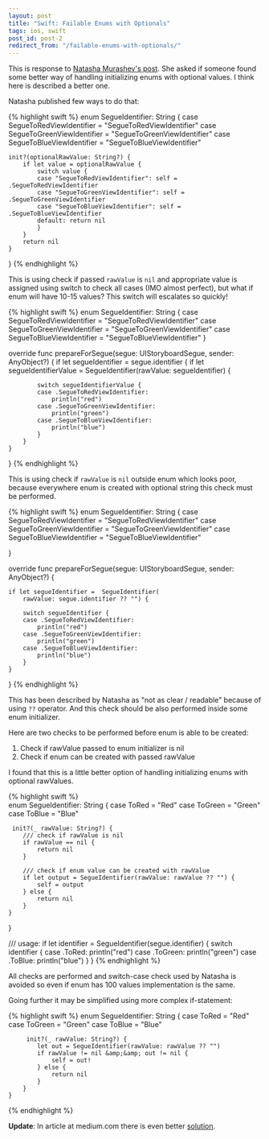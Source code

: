 ```yaml
---
layout: post
title: "Swift: Failable Enums with Optionals"
tags: ios, swift
post_id: post-2
redirect_from: "/failable-enums-with-optionals/"
---
```


This is response to [Natasha Murashev's post][natasha-the-robot-post].
She asked if someone found some better way of handling initializing enums with
optional values. I think here is described a better one.

Natasha published few ways to do that:

{% highlight swift %}
enum SegueIdentifier: String {
    case SegueToRedViewIdentifier = "SegueToRedViewIdentifier"
    case SegueToGreenViewIdentifier = "SegueToGreenViewIdentifier"
    case SegueToBlueViewIdentifier = "SegueToBlueViewIdentifier"

    init?(optionalRawValue: String?) {
        if let value = optionalRawValue {
            switch value {
            case "SegueToRedViewIdentifier": self = .SegueToRedViewIdentifier
            case "SegueToGreenViewIdentifier": self = .SegueToGreenViewIdentifier
            case "SegueToBlueViewIdentifier": self = .SegueToBlueViewIdentifier
            default: return nil
            }
        }
        return nil
    }
}
{% endhighlight %}

This is using check if passed `rawValue` is `nil` and appropriate value is
assigned using switch to check all cases (IMO almost perfect), but what if
enum will have 10-15 values? This switch will escalates so quickly!

{% highlight swift %}
enum SegueIdentifier: String {
    case SegueToRedViewIdentifier = "SegueToRedViewIdentifier"
    case SegueToGreenViewIdentifier = "SegueToGreenViewIdentifier"
    case SegueToBlueViewIdentifier = "SegueToBlueViewIdentifier"
}

override func prepareForSegue(segue: UIStoryboardSegue, sender: AnyObject?) {
    if let segueIdentifier = segue.identifier {
        if let segueIdentifierValue =  SegueIdentifier(rawValue: segueIdentifier) {

            switch segueIdentifierValue {
            case .SegueToRedViewIdentifier:
                println("red")
            case .SegueToGreenViewIdentifier:
                println("green")
            case .SegueToBlueViewIdentifier:
                println("blue")
            }
        }
    }
}
{% endhighlight %}

This is using check if `rawValue` is `nil` outside enum which looks poor,
because everywhere enum is created with optional string this check must
be performed.

{% highlight swift %}
enum SegueIdentifier: String {
    case SegueToRedViewIdentifier = "SegueToRedViewIdentifier"
    case SegueToGreenViewIdentifier = "SegueToGreenViewIdentifier"
    case SegueToBlueViewIdentifier = "SegueToBlueViewIdentifier"

}

override func prepareForSegue(segue: UIStoryboardSegue, sender: AnyObject?) {

    if let segueIdentifier =  SegueIdentifier(
        rawValue: segue.identifier ?? "") {

        switch segueIdentifier {
        case .SegueToRedViewIdentifier:
            println("red")
        case .SegueToGreenViewIdentifier:
            println("green")
        case .SegueToBlueViewIdentifier:
            println("blue")
        }
    }
}
{% endhighlight %}

This has been described by Natasha as "not as clear / readable" because of
using `??` operator. And this check should be also performed inside some
enum initializer.

Here are two checks to be performed before enum is able to be created:
1. Check if rawValue passed to enum initializer is nil
2. Check if enum can be created with passed rawValue

I found that this is a little better option of handling initializing
enums with optional rawValues.

{% highlight swift %}  
enum SegueIdentifier: String {
    case ToRed = "Red"
    case ToGreen = "Green"
    case ToBlue = "Blue"

     init?(_ rawValue: String?) {
        /// check if rawValue is nil
        if rawValue == nil {
            return nil
        }

        /// check if enum value can be created with rawValue
        if let output = SegueIdentifier(rawValue: rawValue ?? "") {
            self = output
        } else {
            return nil
        }
    }
}

/// usage:
if let identifier = SegueIdentifier(segue.identifier) {
    switch identifier {
    case .ToRed: println("red")
    case .ToGreen: println("green")
    case .ToBlue: println("blue")
    }
}
{% endhighlight %}

All checks are performed and switch-case check used by Natasha is avoided
so even if enum has 100 values implementation is the same.

Going further it may be simplified using more complex if-statement:

{% highlight swift %}
enum SegueIdentifier: String {
        case ToRed = "Red"
        case ToGreen = "Green"
        case ToBlue = "Blue"

         init?(_ rawValue: String?) {
            let out = SegueIdentifier(rawValue: rawValue ?? "")
            if rawValue != nil &amp;&amp; out != nil {
                self = out!
            } else {
                return nil
            }
        }
    }
{% endhighlight %}


**Update**: In article at medium.com there is even better [solution][better-solution].

[natasha-the-robot-post]: http://natashatherobot.com/swift-failable-enums-with-optionals/
[better-solution]: https://medium.com/@tomkowz/failable-enums-with-optionals-83b7a2df3605
